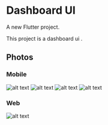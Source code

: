 # Dashboard UI

A new Flutter project.

This project is a dashboard ui .

## Photos
### Mobile
![alt text](https://i.ibb.co/HH4RkYZ/mob1.png) 
![alt text](https://i.ibb.co/9pBMTXq/mob2.png)
![alt text](https://i.ibb.co/7SPjq8m/mob4.png)
![alt text](https://i.ibb.co/X7NtqSb/mob3.png)

### Web
![alt text](https://i.ibb.co/z6PsDV6/dashboard-ui.png)
